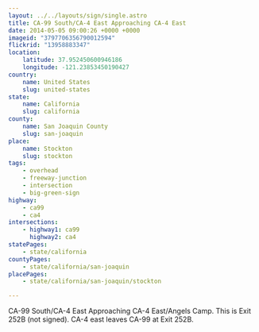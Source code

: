 ```yaml
---
layout: ../../layouts/sign/single.astro
title: CA-99 South/CA-4 East Approaching CA-4 East
date: 2014-05-05 09:00:26 +0000 +0000
imageid: "3797706356790012594"
flickrid: "13958883347"
location:
    latitude: 37.952450600946186
    longitude: -121.23853450190427
country:
    name: United States
    slug: united-states
state:
    name: California
    slug: california
county:
    name: San Joaquin County
    slug: san-joaquin
place:
    name: Stockton
    slug: stockton
tags:
    - overhead
    - freeway-junction
    - intersection
    - big-green-sign
highway:
    - ca99
    - ca4
intersections:
    - highway1: ca99
      highway2: ca4
statePages:
    - state/california
countyPages:
    - state/california/san-joaquin
placePages:
    - state/california/san-joaquin/stockton

---
```

CA-99 South/CA-4 East Approaching CA-4 East/Angels Camp.  This is Exit 252B (not signed).  CA-4 east leaves CA-99 at Exit 252B.